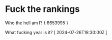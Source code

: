 # Fuck the rankings

Who the hell am I?
{ 6653995 }

What fucking year is it?
[ 2024-07-26T18:30:00Z ]
